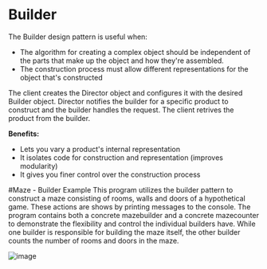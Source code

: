 # Builder

The Builder design pattern is useful when:
- The algorithm for creating a complex object should be independent of the parts that make up the object and how they're assembled.
- The construction process must allow different representations for the object that's constructed

The client creates the Director object and configures it with the desired Builder object. Director notifies the builder for a specific product to construct and the builder handles the request. The client retrives the product from the builder.

**Benefits:**
- Lets you vary a product's internal representation
- It isolates code for construction and representation (improves modularity)
- It gives you finer control over the construction process

#Maze - Builder Example
This program utilizes the builder pattern to construct a maze consisting of rooms, walls and doors of a hypothetical game. These actions are shows by printing messages to the console. The program contains both a concrete mazebuilder and a concrete mazecounter to demonstrate the flexibility and control the individual builders have. While one builder is responsible for building the maze itself, the other builder counts the number of rooms and doors in the maze.

![image](https://github.com/evan-placenis/Builder/assets/112578037/c3b29ceb-f58c-4431-81c1-c2cfc5a5e695)
